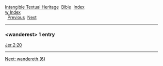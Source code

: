 [Intangible Textual Heritage](../../index)  [Bible](../index) 
[Index](index)   
[w Index](_w_)  
  [Previous](c12215)  [Next](c12217) 

------------------------------------------------------------------------

### &lt;wanderest&gt; 1 entry

[Jer 2:20](../kjv/jer002.htm#020)  

------------------------------------------------------------------------

[Next: wandereth (6)](c12217)
